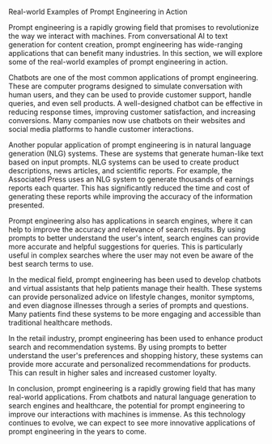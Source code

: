 Real-world Examples of Prompt Engineering in Action

Prompt engineering is a rapidly growing field that promises to revolutionize the way we interact with machines. From conversational AI to text generation for content creation, prompt engineering has wide-ranging applications that can benefit many industries. In this section, we will explore some of the real-world examples of prompt engineering in action.

Chatbots are one of the most common applications of prompt engineering. These are computer programs designed to simulate conversation with human users, and they can be used to provide customer support, handle queries, and even sell products. A well-designed chatbot can be effective in reducing response times, improving customer satisfaction, and increasing conversions. Many companies now use chatbots on their websites and social media platforms to handle customer interactions.

Another popular application of prompt engineering is in natural language generation (NLG) systems. These are systems that generate human-like text based on input prompts. NLG systems can be used to create product descriptions, news articles, and scientific reports. For example, the Associated Press uses an NLG system to generate thousands of earnings reports each quarter. This has significantly reduced the time and cost of generating these reports while improving the accuracy of the information presented.

Prompt engineering also has applications in search engines, where it can help to improve the accuracy and relevance of search results. By using prompts to better understand the user's intent, search engines can provide more accurate and helpful suggestions for queries. This is particularly useful in complex searches where the user may not even be aware of the best search terms to use.

In the medical field, prompt engineering has been used to develop chatbots and virtual assistants that help patients manage their health. These systems can provide personalized advice on lifestyle changes, monitor symptoms, and even diagnose illnesses through a series of prompts and questions. Many patients find these systems to be more engaging and accessible than traditional healthcare methods.

In the retail industry, prompt engineering has been used to enhance product search and recommendation systems. By using prompts to better understand the user's preferences and shopping history, these systems can provide more accurate and personalized recommendations for products. This can result in higher sales and increased customer loyalty.

In conclusion, prompt engineering is a rapidly growing field that has many real-world applications. From chatbots and natural language generation to search engines and healthcare, the potential for prompt engineering to improve our interactions with machines is immense. As this technology continues to evolve, we can expect to see more innovative applications of prompt engineering in the years to come.